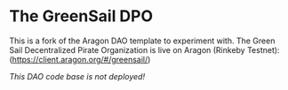 # The GreenSail DPO

This is a fork of the Aragon DAO template to experiment with. The Green Sail Decentralized Pirate Organization is live on Aragon (Rinkeby Testnet): (https://client.aragon.org/#/greensail/)

*This DAO code base is not deployed!*